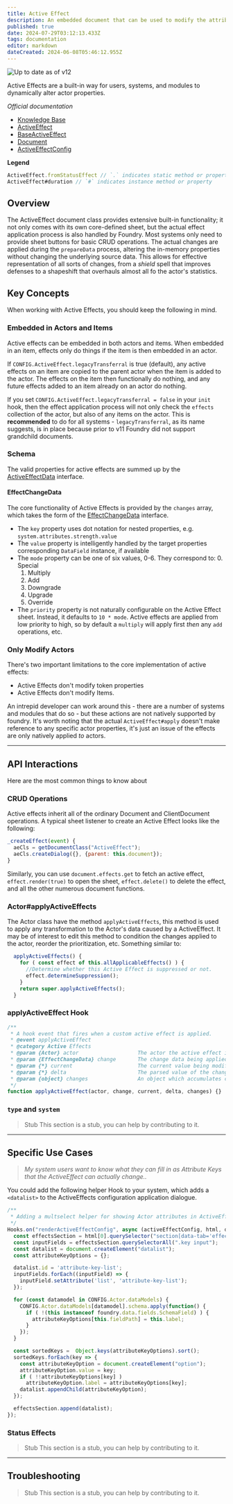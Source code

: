 ```yaml
---
title: Active Effect
description: An embedded document that can be used to modify the attributes of other documents during prepareData
published: true
date: 2024-07-29T03:12:13.433Z
tags: documentation
editor: markdown
dateCreated: 2024-06-08T05:46:12.955Z
---
```


![Up to date as of v12](https://img.shields.io/badge/FoundryVTT-v12-informational)

Active Effects are a built-in way for users, systems, and modules to dynamically alter actor properties.

*Official documentation*

- [Knowledge Base](https://foundryvtt.com/article/active-effects/)
- [ActiveEffect](https://foundryvtt.com/api/classes/client.ActiveEffect.html)
- [BaseActiveEffect](https://foundryvtt.com/api/classes/foundry.documents.BaseActiveEffect.html)
- [Document](https://foundryvtt.com/api/classes/foundry.abstract.Document.html)
- [ActiveEffectConfig](https://foundryvtt.com/api/classes/client.ActiveEffectConfig.html)

**Legend**
```js
ActiveEffect.fromStatusEffect // `.` indicates static method or property
ActiveEffect#duration // `#` indicates instance method or property
```

## Overview

The ActiveEffect document class provides extensive built-in functionality; it not only comes with its own core-defined sheet, but the actual effect application process is also handled by Foundry. Most systems only need to provide sheet buttons for basic CRUD operations. The actual changes are applied during the `prepareData` process, altering the in-memory properties without changing the underlying source data. This allows for effective representation of all sorts of changes, from a *shield* spell that improves defenses to a shapeshift that overhauls almost all fo the actor's statistics.

## Key Concepts

When working with Active Effects, you should keep the following in mind.

### Embedded in Actors and Items

Active effects can be embedded in both actors and items. When embedded in an item, effects only do things if the item is then embedded in an actor.

If `CONFIG.ActiveEffect.legacyTransferral` is true (default), any active effects on an item are copied to the parent actor when the item is added to the actor. The effects on the item then functionally do nothing, and any future effects added to an item already on an actor do nothing.

If you set `CONFIG.ActiveEffect.legacyTransferral = false` in your `init` hook, then the effect application process will not only check the `effects` collection of the actor, but also of any items on the actor. This is **recommended** to do for all systems - `legacyTransferral`, as its name suggests, is in place because prior to v11 Foundry did not support grandchild documents.

### Schema

The valid properties for active effects are summed up by the [ActiveEffectData](https://foundryvtt.com/api/interfaces/foundry.types.ActiveEffectData.html) interface.

#### EffectChangeData

The core functionality of Active Effects is provided by the `changes` array, which takes the form of the [EffectChangeData](https://foundryvtt.com/api/interfaces/foundry.types.EffectChangeData.html) interface.

- The `key` property uses dot notation for nested properties, e.g. `system.attributes.strength.value`
- The `value` property is intelligently handled by the target properties corresponding `DataField` instance, if available
- The `mode` property can be one of six values, 0-6. They correspond to:
  0. Special
  1. Multiply
  2. Add
  3. Downgrade
  4. Upgrade
  5. Override
- The `priority` property is not naturally configurable on the Active Effect sheet. Instead, it defaults to `10 * mode`. Active effects are applied from low priority to high, so by default a `multiply` will apply first *then* any `add` operations, etc.

### Only Modify Actors

There's two important limitations to the core implementation of active effects:
- Active Effects don't modify token properties
- Active Effects don't modify Items.

An intrepid developer can work around this - there are a number of systems and modules that do so - but these actions are not natively supported by foundry. It's worth noting that the actual `ActiveEffect#apply` doesn't make reference to any specific actor properties, it's just an issue of the effects are only natively applied *to* actors. 

___
## API Interactions

Here are the most common things to know about 

### CRUD Operations

Active effects inherit all of the ordinary Document and ClientDocument operations. A typical sheet listener to create an Active Effect looks like the following:

```js
_createEffect(event) {
  aeCls = getDocumentClass("ActiveEffect");
  aeCls.createDialog({}, {parent: this.document});
}
```

Similarly, you can use `document.effects.get` to fetch an active effect, `effect.render(true)` to open the sheet, `effect.delete()` to delete the effect, and all the other numerous document functions.

### Actor#applyActiveEffects

The Actor class have the method `applyActiveEffects`, this method is used to apply any transformation to the Actor's data caused by a ActiveEffect.
It may be of interest to edit this method to condition the changes applied to the actor, reorder the prioritization, etc. Something similar to:
```js
  applyActiveEffects() {
    for ( const effect of this.allApplicableEffects() ) {
      //Determine whether this Active Effect is suppressed or not.
      effect.determineSuppression(); 
    }
    return super.applyActiveEffects();
  }
```

### applyActiveEffect Hook

```js
/**
 * A hook event that fires when a custom active effect is applied.
 * @event applyActiveEffect
 * @category Active Effects
 * @param {Actor} actor                   The actor the active effect is being applied to
 * @param {EffectChangeData} change       The change data being applied
 * @param {*} current                     The current value being modified
 * @param {*} delta                       The parsed value of the change object
 * @param {object} changes                An object which accumulates changes to be applied
 */
function applyActiveEffect(actor, change, current, delta, changes) {}
```

### `type` and `system`
> Stub
> This section is a stub, you can help by contributing to it.

___
## Specific Use Cases

> *My system users want to know what they can fill in as Attribute Keys that the ActiveEffect can actually change..*

You could add the following helper Hook to your system, which adds a `<datalist>` to the ActiveEffects configuration application dialogue.
```js
/**
 * Adding a multselect helper for showing Actor attributes in ActiveEffect dialogue
 */
Hooks.on("renderActiveEffectConfig", async (activeEffectConfig, html, data) => {
  const effectsSection = html[0].querySelector("section[data-tab='effects']");
  const inputFields = effectsSection.querySelectorAll(".key input");
  const datalist = document.createElement("datalist");
  const attributeKeyOptions = {};

  datalist.id = 'attribute-key-list';
  inputFields.forEach((inputField) => {
    inputField.setAttribute('list', 'attribute-key-list');
  });

  for (const datamodel in CONFIG.Actor.dataModels) {
    CONFIG.Actor.dataModels[datamodel].schema.apply(function() {
      if ( !(this instanceof foundry.data.fields.SchemaField) ) {
        attributeKeyOptions[this.fieldPath] = this.label;
      }
    });
  }

  const sortedKeys =  Object.keys(attributeKeyOptions).sort();
  sortedKeys.forEach(key => {
    const attributeKeyOption = document.createElement("option");
    attributeKeyOption.value = key;
    if ( !!attributeKeyOptions[key] )
      attributeKeyOption.label = attributeKeyOptions[key];
    datalist.appendChild(attributeKeyOption);
  });

  effectsSection.append(datalist);
});
```

### Status Effects
> Stub
> This section is a stub, you can help by contributing to it.

___
## Troubleshooting
> Stub
> This section is a stub, you can help by contributing to it.
